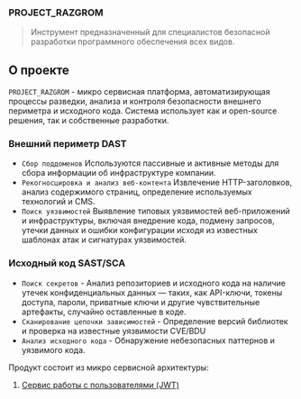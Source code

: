 ### PROJECT_RAZGROM
> Инструмент предназначенный для специалистов безопасной разработки программного обеспечения всех видов.

## **О проекте**
`PROJECT_RAZGROM` - микро сервисная платформа, автоматизирующая процессы разведки, анализа и контроля безопасности внешнего периметра и исходного кода.
Система использует как и open-source решения, так и собственные разработки.  

### Внешний периметр DAST
   - `Сбор поддоменов` Используются пассивные и активные методы для сбора информации об инфраструктуре компании.
   - `Рекогносцировка и анализ веб-контента` Извлечение HTTP-заголовков, анализ содержимого страниц, определение используемых технологий и CMS.
   - `Поиск уязвимостей` Выявление типовых уязвимостей веб-приложений и инфраструктуры, включая внедрение кода, подмену запросов, утечки данных и ошибки конфигурации исходя из известных шаблонах атак и сигнатурах уязвимостей.

### Исходный код SAST/SCA 
   - `Поиск секретов` - Анализ репозиториев и исходного кода на наличие утечек конфиденциальных данных — таких, как API-ключи, токены доступа, пароли, приватные ключи и другие чувствительные артефакты, случайно оставленные в коде.
   - `Сканирование цепочки зависимостей` - Определение версий библиотек и проверка на известные уязвимости CVE/BDU
   - `Анализ исходного кода` - Обнаружение небезопасных паттернов и уязвимого кода.


Продукт состоит из микро сервисной архитектуры:
1. [Сервис работы с пользователями (JWT)](app/services/auth_service/README.md)
